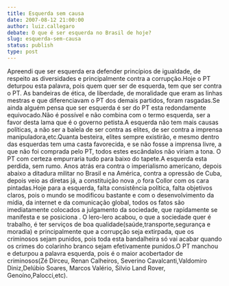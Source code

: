 ```yaml
---
title: Esquerda sem causa
date: 2007-08-12 21:00:00
author: luiz.callegaro
debate: O que é ser esquerda no Brasil de hoje?
slug: esquerda-sem-causa
status: publish 
type: post
---
```


Apreendi que ser esquerda era defender princípios de igualdade, de respeito as diversidades e principalmente contra a corrupção.Hoje o PT deturpou esta palavra, pois quem quer ser de esquerda, tem que ser contra o PT. As bandeiras de ética, de liberdade, de moralidade que eram as linhas mestras e que diferenciavam o PT dos demais partidos, foram rasgadas.Se ainda alguém pensa que ser esquerda é ser do PT esta redondamente equivocado.Não é possível e não combina com o termo esquerda, ser a favor desta lama que é o governo petista.A esquerda não tem mais causas políticas, a não ser a balela de ser contra as elites, de ser contra a imprensa manipuladora,etc.Quanta besteira, elites sempre existirão, e mesmo dentro das esquerdas tem uma casta favorecida, e se não fosse a imprensa livre, a que não foi comprada pelo PT, todos estes escândalos não viriam a tona. O PT com certeza empurraria tudo para baixo do tapete.A esquerda esta perdida, sem rumo. Anos atrás era contra o imperialismo americano, depois abaixo a ditadura militar no Brasil e na América, contra a opressão de Cuba, depois veio as diretas já, a constituição nova ,o fora Collor com os cara pintadas.Hoje para a esquerda, falta consistência política, falta objetivos claros, pois o mundo se modificou bastante e com o desenvolvimento da mídia, da internet e da comunicação global, todos os fatos são imediatamente colocados a julgamento da sociedade, que rapidamente se manifesta e se posiciona . O lero-lero acabou, o que a sociedade quer é trabalho, é ter serviços de boa qualidade(saúde,transporte,segurança e moradia) e principalmente que a corrupção seja extirpada, que os criminosos sejam punidos, pois toda esta bandalheira só vai acabar quando os crimes do colarinho branco sejam efetivamente punidos.O PT manchou e deturpou a palavra esquerda, pois é o maior acobertador de criminosos(Zé Dirceu, Renan Calheiros, Severino Cavalcanti,Valdomiro Diniz,Delúbio Soares, Marcos Valério, Silvio Land Rover, Genoíno,Palocci,etc).
